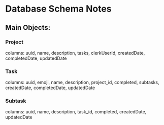# Database Schema Notes

## Main Objects:

### Project
columns: uuid, name, description, tasks, clerkUserId, createdDate, completedDate, updatedDate

### Task
columns: uuid, emoji, name, description, project_id, completed, subtasks, createdDate, completedDate, updatedDate

### Subtask
columns: uuid, name, description, task_id, completed, createdDate, updatedDate

